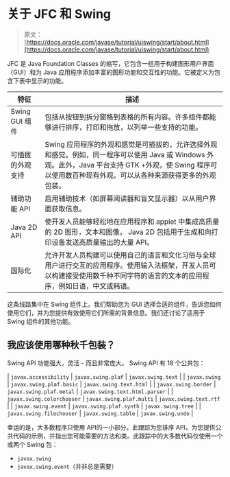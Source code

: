 # 关于 JFC 和 Swing

> 原文： [https://docs.oracle.com/javase/tutorial/uiswing/start/about.html](https://docs.oracle.com/javase/tutorial/uiswing/start/about.html)

JFC 是 Java Foundation Classes 的缩写，它包含一组用于构建图形用户界面（GUI）和为 Java 应用程序添加丰富的图形功能和交互性的功能。它被定义为包含下表中显示的功能。

| 特征 | 描述 |
| --- | --- |
| Swing GUI 组件 | 包括从按钮到拆分窗格到表格的所有内容。许多组件都能够进行排序，打印和拖放，以列举一些支持的功能。 |
| 可插拔的外观支持 | Swing 应用程序的外观和感觉是可插拔的，允许选择外观和感觉。例如，同一程序可以使用 Java 或 Windows 外观。此外，Java 平台支持 GTK +外观，使 Swing 程序可以使用数百种现有外观。可以从各种来源获得更多的外观包装。 |
| 辅助功能 API | 启用辅助技术（如屏幕阅读器和盲文显示器）以从用户界面获取信息。 |
| Java 2D API | 使开发人员能够轻松地在应用程序和 applet 中集成高质量的 2D 图形，文本和图像。 Java 2D 包括用于生成和向打印设备发送高质量输出的大量 API。 |
| 国际化 | 允许开发人员构建可以使用自己的语言和文化习俗与全球用户进行交互的应用程序。使用输入法框架，开发人员可以构建接受使用数千种不同字符的语言的文本的应用程序，例如日语，中文或韩语。 |

这条线路集中在 Swing 组件上。我们帮助您为 GUI 选择合适的组件，告诉您如何使用它们，并为您提供有效使用它们所需的背景信息。我们还讨论了适用于 Swing 组件的其他功能。

## 我应该使用哪种秋千包装？

Swing API 功能强大，灵活 - 而且非常庞大。 Swing API 有 18 个公共包：

| `javax.accessibility` | `javax.swing.plaf` | `javax.swing.text` |
| `javax.swing` | `javax.swing.plaf.basic` | `javax.swing.text.html` |
| `javax.swing.border` | `javax.swing.plaf.metal` | `javax.swing.text.html.parser` |
| `javax.swing.colorchooser` | `javax.swing.plaf.multi` | `javax.swing.text.rtf` |
| `javax.swing.event` | `javax.swing.plaf.synth` | `javax.swing.tree` |
| `javax.swing.filechooser` | `javax.swing.table` | `javax.swing.undo` |

幸运的是，大多数程序只使用 API​​的一小部分。此跟踪为您排序 API，为您提供公共代码的示例，并指出您可能需要的方法和类。此跟踪中的大多数代码仅使用一个或两个 Swing 包：

*   `javax.swing`
*   `javax.swing.event`（并非总是需要）